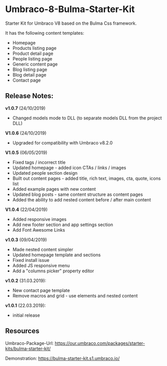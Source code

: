 # Umbraco-8-Bulma-Starter-Kit
Starter Kit for Umbraco V8 based on the Bulma Css framework.

It has the following content templates:

* Homepage
* Products listing page
* Product detail page
* People listing page
* Generic content page
* Blog listing page
* Blog detail page
* Contact page

## Release Notes:

**v1.0.7** (24/10/2019)
* Changed models mode to DLL (to separate models DLL from the project DLL)
 
**V1.0.6** (24/10/2019)
* Upgraded for compatibility with Umbraco v8.2.0

**V1.0.5** (06/05/2019)
* Fixed tags / incorrect title
* Updated homepage  - added icon CTAs / links / images
* Updated people section design 
* Built out content pages  - added title, rich text, images, cta, quote, icons list
* Added example pages with new content
* Updated blog posts - same content structure as content pages
* Added the ability to add nested content before / after main content 
 
**V1.0.4** (22/04/2019)
* Added responsive images
* Add new footer section and app settings section
* Add Font Awesome Links

**v1.0.3** (09/04/2019)
* Made nested content simpler
* Updated homepage template and sections
* Fixed install issue
* Added JS responsive menu
* Add a "columns picker" property editor

**v1.0.2** (31.03.2019):
* New contact page template
* Remove macros and grid - use elements and nested content

**v1.0.1** (22.03.2019):
* initial release

## Resources

Umbraco-Package-Url:
https://our.umbraco.com/packages/starter-kits/bulma-starter-kit/

Demonstration:
https://bulma-starter-kit.s1.umbraco.io/
